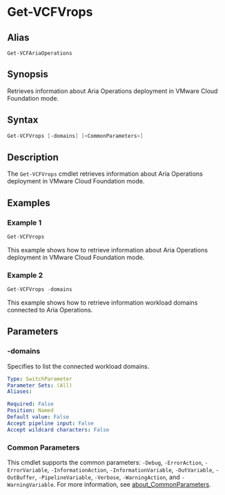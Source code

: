 # Get-VCFVrops

## Alias

`Get-VCFAriaOperations`

## Synopsis

Retrieves information about Aria Operations deployment in VMware Cloud Foundation mode.

## Syntax

```powershell
Get-VCFVrops [-domains] [<CommonParameters>]
```

## Description

The `Get-VCFVrops` cmdlet retrieves information about Aria Operations deployment in VMware Cloud Foundation mode.

## Examples

### Example 1

```powershell
Get-VCFVrops
```

This example shows how to retrieve information about Aria Operations deployment in VMware Cloud Foundation mode.

### Example 2

```powershell
Get-VCFVrops -domains
```

This example shows how to retrieve information workload domains connected to Aria Operations.

## Parameters

### -domains

Specifies to list the connected workload domains.

```yaml
Type: SwitchParameter
Parameter Sets: (All)
Aliases:

Required: False
Position: Named
Default value: False
Accept pipeline input: False
Accept wildcard characters: False
```

### Common Parameters

This cmdlet supports the common parameters: `-Debug`, `-ErrorAction`, `-ErrorVariable`, `-InformationAction`, `-InformationVariable`, `-OutVariable`, `-OutBuffer`, `-PipelineVariable`, `-Verbose`, `-WarningAction`, and `-WarningVariable`. For more information, see [about_CommonParameters](http://go.microsoft.com/fwlink/?LinkID=113216).
